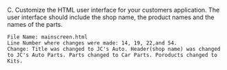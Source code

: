 
C.  Customize the HTML user interface for your customers application. The user interface should include the shop name, the product names and the names of the parts.

	File Name: mainscreen.html
	Line Number where changes were made: 14, 19, 22,and 54.
	Change: Title was changed to JC's Auto. Header(shop name) was changed to JC's Auto Parts. Parts changed to Car Parts. Poroducts changed to Kits. 
